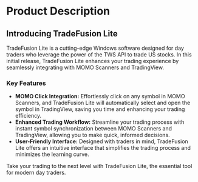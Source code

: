 # Product Description

## Introducing TradeFusion Lite

TradeFusion Lite is a cutting-edge Windows software designed for day traders who leverage the power of the TWS API to trade US stocks. In this initial release, TradeFusion Lite enhances your trading experience by seamlessly integrating with MOMO Scanners and TradingView.

### Key Features

- **MOMO Click Integration:** Effortlessly click on any symbol in MOMO Scanners, and TradeFusion Lite will automatically select and open the symbol in TradingView, saving you time and enhancing your trading efficiency.
- **Enhanced Trading Workflow:** Streamline your trading process with instant symbol synchronization between MOMO Scanners and TradingView, allowing you to make quick, informed decisions.
- **User-Friendly Interface:** Designed with traders in mind, TradeFusion Lite offers an intuitive interface that simplifies the trading process and minimizes the learning curve.

Take your trading to the next level with TradeFusion Lite, the essential tool for modern day traders.
